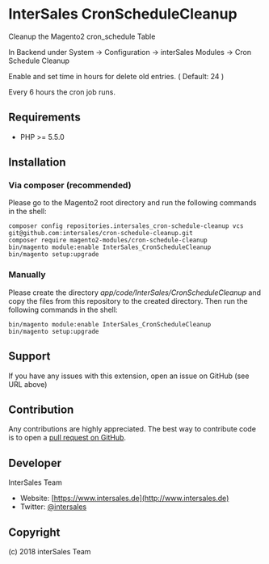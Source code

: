 InterSales CronScheduleCleanup
===================
Cleanup the Magento2 cron_schedule Table

In Backend under System -> Configuration -> interSales Modules -> Cron Schedule Cleanup

Enable and set time in hours for delete old entries. ( Default: 24 )

Every 6 hours the cron job runs.


Requirements
------------
- PHP >= 5.5.0

Installation
------------

### Via composer (recommended)

Please go to the Magento2 root directory and run the following commands in the shell:

```
composer config repositories.intersales_cron-schedule-cleanup vcs git@github.com:intersales/cron-schedule-cleanup.git
composer require magento2-modules/cron-schedule-cleanup
bin/magento module:enable InterSales_CronScheduleCleanup
bin/magento setup:upgrade
```

### Manually

Please create the directory *app/code/InterSales/CronScheduleCleanup* and copy the files from this repository to the created directory. Then run the following commands in the shell:

```
bin/magento module:enable InterSales_CronScheduleCleanup
bin/magento setup:upgrade
```


Support
-------
If you have any issues with this extension, open an issue on GitHub (see URL above)


Contribution
------------
Any contributions are highly appreciated. The best way to contribute code is to open a
[pull request on GitHub](https://help.github.com/articles/using-pull-requests).


Developer
---------
InterSales Team
* Website: [https://www.intersales.de](http://www.intersales.de)
* Twitter: [@intersales](https://twitter.com/intersales)


Copyright
---------
(c) 2018 interSales Team